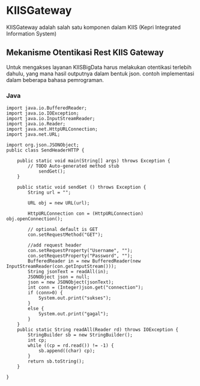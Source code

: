 # KIISGateway
KIISGateway adalah salah satu komponen dalam KIIS (Kepri Integrated Information System)

## Mekanisme Otentikasi Rest KIIS Gateway 
Untuk mengakses layanan KIISBigData harus melakukan otentikasi terlebih dahulu, yang mana hasil outputnya dalam bentuk json. contoh implementasi dalam beberapa bahasa pemrograman.
### Java

```
import java.io.BufferedReader;
import java.io.IOException;
import java.io.InputStreamReader;
import java.io.Reader;
import java.net.HttpURLConnection;
import java.net.URL;

import org.json.JSONObject;
public class SendHeaderHTTP {

	public static void main(String[] args) throws Exception {
		// TODO Auto-generated method stub
			sendGet();
	}
	
	public static void sendGet () throws Exception {
		String url = "";
		
		URL obj = new URL(url);
		
		HttpURLConnection con = (HttpURLConnection) obj.openConnection();

		// optional default is GET
		con.setRequestMethod("GET");
		
		//add request header
		con.setRequestProperty("Username", "");
		con.setRequestProperty("Password", "");
		BufferedReader in = new BufferedReader(new InputStreamReader(con.getInputStream()));	
		String jsonText = readAll(in);
		JSONObject json = null;
		json = new JSONObject(jsonText);
		int conn = (Integer)json.get("connection");
		if (conn>0) {
			System.out.print("sukses");
		}
		else {
			System.out.print("gagal");
		}
	}	
	public static String readAll(Reader rd) throws IOException {
		StringBuilder sb = new StringBuilder();
		int cp;
		while ((cp = rd.read()) != -1) {
			sb.append((char) cp);
		}
		return sb.toString();
	}

}
```
